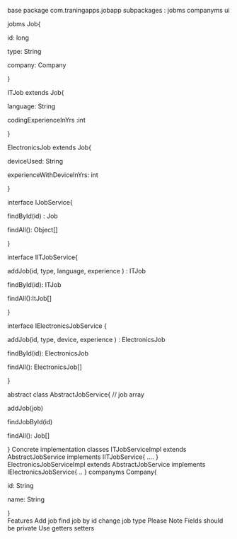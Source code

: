 base package com.traningapps.jobapp
subpackages :
jobms
companyms
ui

jobms
Job{

id: long

type: String

company: Company

}


ITJob extends Job{

language: String

codingExperienceInYrs :int

}


ElectronicsJob extends Job{

deviceUsed: String

experienceWithDeviceInYrs: int

}


interface IJobService{

findById(id) : Job


findAll(): Object[]


}

interface IITJobService{

addJob(id, type, language, experience ) : ITJob

findById(id): ITJob

findAll():ItJob[]

}



interface IElectronicsJobService {

addJob(id, type, device, experience ) : ElectronicsJob

findById(id): ElectronicsJob

findAll(): ElectronicsJob[]

}


abstract class  AbstractJobService{
// job array

addJob(job)

findJobById(id)

findAll(): Job[]


}
Concrete implementation classes
ITJobServiceImpl extends AbstractJobService  implements IITJobService{
....
}
ElectronicsJobServiceImpl extends AbstractJobService  implements IElectronicsJobService{
..
}
companyms
Company{

id: String

name: String


}                  
Features
Add job
find job by id
change job type
Please Note
Fields should be private
Use getters setters